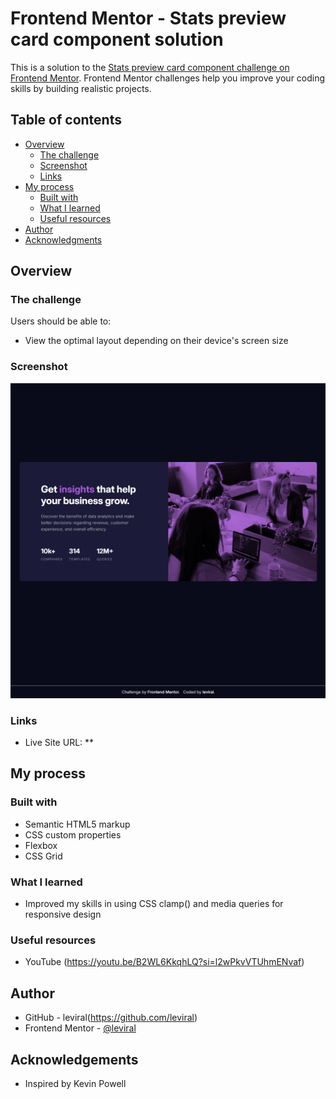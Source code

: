 # Frontend Mentor - Stats preview card component solution

This is a solution to the [Stats preview card component challenge on Frontend Mentor](https://www.frontendmentor.io/challenges/stats-preview-card-component-8JqbgoU62). Frontend Mentor challenges help you improve your coding skills by building realistic projects. 

## Table of contents

- [Overview](#overview)
  - [The challenge](#the-challenge)
  - [Screenshot](#screenshot)
  - [Links](#links)
- [My process](#my-process)
  - [Built with](#built-with)
  - [What I learned](#what-i-learned)
  - [Useful resources](#useful-resources)
- [Author](#author)
- [Acknowledgments](#acknowledgments)

## Overview

### The challenge

Users should be able to:

- View the optimal layout depending on their device's screen size

### Screenshot

![Homepage screenshot](./images/screenshot.png "Click to view full size")


### Links

- Live Site URL: **

## My process

### Built with

- Semantic HTML5 markup
- CSS custom properties
- Flexbox
- CSS Grid


### What I learned

- Improved my skills in using CSS clamp() and media queries for responsive design


### Useful resources

- YouTube (https://youtu.be/B2WL6KkqhLQ?si=l2wPkvVTUhmENvaf)


## Author

- GitHub - leviral(https://github.com/leviral)
- Frontend Mentor - [@leviral](https://www.frontendmentor.io/profile/leviral)


## Acknowledgements 

- Inspired by Kevin Powell